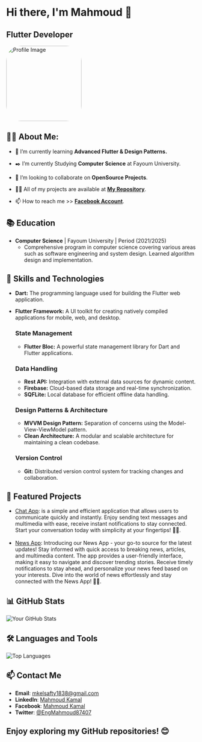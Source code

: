 # Hi there, I'm Mahmoud 👋
## Flutter Developer

<div style="display: flex; justify-content: space-between; align-items: center;">
  <div style="flex: 1; margin-right: 20px;">
    <img src="https://image.freepik.com/free-vector/professional-programmer-engineer-writing-code_3446-693.jpg" alt="Profile Image" width="200" style="border-radius: 20%;">
  </div>
</div>


## 🙋‍♂️ About Me:

- 🌱 I’m currently learning **Advanced Flutter & Design Patterns.**

- ✒️ I’m currently Studying **Computer Science** at Fayoum University.

- 👯 I’m looking to collaborate on **OpenSource Projects**.

- 👨‍💻 All of my projects are available at **[My Repository](https://github.com/MahmoudKamal14?tab=repositories)**.

- 📫 How to reach me >> **[Facebook Account](https://www.facebook.com/Mahmoud.kamal1110)**.
  


## 📚 Education 

- **Computer Science** | Fayoum University | Period (2021/2025)
  - Comprehensive program in computer science covering various areas such as software engineering and system design. Learned algorithm design and implementation.


## 🚀 Skills and Technologies

  - **Dart:** The programming language used for building the Flutter web application.
  - **Flutter Framework:** A UI toolkit for creating natively compiled applications for mobile, web, and desktop.

    ### State Management
     - **Flutter Bloc:** A powerful state management library for Dart and Flutter applications.

    ### Data Handling
     - **Rest API:** Integration with external data sources for dynamic content.
     - **Firebase:** Cloud-based data storage and real-time synchronization.
     - **SQFLite:** Local database for efficient offline data handling.

    ### Design Patterns & Architecture
     - **MVVM Design Pattern:** Separation of concerns using the Model-View-ViewModel pattern.
     - **Clean Architecture:** A modular and scalable architecture for maintaining a clean codebase.

    ### Version Control
     - **Git:** Distributed version control system for tracking changes and collaboration.


## 🌟 Featured Projects

- [Chat App](https://github.com/MahmoudKamal14/chat):
  is a simple and efficient application that allows users to communicate quickly and instantly. Enjoy sending text messages and multimedia with ease, receive instant notifications to stay connected. Start your conversation today with simplicity at your fingertips! 📱💬.
  <br><br>
- [News App](https://github.com/MahmoudKamal14/News-App):
  Introducing our News App - your go-to source for the latest updates! Stay informed with quick access to breaking news, articles, and multimedia content. The app provides a user-friendly interface, making it easy to navigate and discover trending stories. Receive timely notifications to stay ahead, and personalize your news feed based on your interests. Dive into the world of news effortlessly and stay connected with the News App! 📰📲.

## 📊 GitHub Stats

![Your GitHub Stats](https://github-readme-stats.vercel.app/api?username=MahmoudKamalx14&show_icons=true&count_private=true&hide=contribs,prs&theme=radical)

## 🛠️ Languages and Tools

![Top Languages](https://github-readme-stats.vercel.app/api/top-langs/?username=MahmoudKamalx14&layout=compact&theme=radical)


## 📫 Contact Me

- **Email**: [mkelsafty1838@gmail.com](mailto:mkelsafty1838@gmail.com)
- **LinkedIn**: [Mahmoud Kamal](https://www.linkedin.com/in/mahmoud-kamal-188309245/)
- **Facebook**: [Mahmoud Kamal](https://www.facebook.com/Mahmoud.kamal1110)
- **Twitter**: [@EngMahmoud87407](https://twitter.com/EngMahmoud87407)
  

## Enjoy exploring my GitHub repositories! 😊
